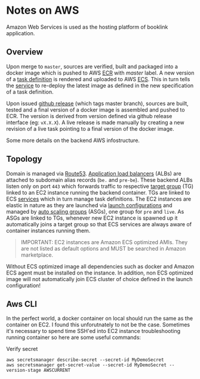 # Notes on AWS
Amazon Web Services is used as the hosting platform of booklink application.

## Overview
Upon merge to `master`, sources are verified, built and packaged into a docker image which is pushed to AWS [ECR](https://aws.amazon.com/ecr/) with 
_master_ label. A new version of a [task definition](https://docs.aws.amazon.com/AmazonECS/latest/developerguide/task_definitions.html) 
is rendered and uploaded to AWS [ECS](https://aws.amazon.com/ecs/). This in turn tells the [service](https://docs.aws.amazon.com/AWSCloudFormation/latest/UserGuide/aws-resource-ecs-service.html) 
to re-deploy the latest image as defined in the new specification of a task definition.

Upon issued [github release](https://github.com/mrazjava/booklink-backend/releases) (which tags master branch), sources are built, tested and a final version of a docker image 
is assembled and pushed to ECR. The version is derived from version defined via github release interface (eg: `vX.X.X`). 
A live release is made manually by creating a new revision of a live task pointing to a final version of the docker 
image.

Some more details on the backend AWS infostructure. 

## Topology
Domain is managed via [Route53](https://aws.amazon.com/route53/). [Application load balancers](https://docs.aws.amazon.com/elasticloadbalancing/latest/application/introduction.html) 
(ALBs) are attached to subdomain alias records (`be.` and `pre-be`). These backend ALBs listen only on port `443` which forwards traffic to respective 
[target group](https://docs.aws.amazon.com/elasticloadbalancing/latest/application/load-balancer-target-groups.html) (TG) linked 
to an EC2 instance running the backend container. TGs are linked to ECS [services](https://docs.aws.amazon.com/AmazonECS/latest/developerguide/ecs_services.html) 
which in turn manage task definitions. The EC2 instances are elastic in nature as they are launched via 
[launch configurations](https://docs.aws.amazon.com/autoscaling/ec2/userguide/LaunchConfiguration.html) and managed by 
[auto scaling groups](https://docs.aws.amazon.com/autoscaling/ec2/userguide/AutoScalingGroup.html) (ASGs), one group for `pre` 
and `live`. As ASGs are linked to TGs, whenever new EC2 instance is spawned up it automatically joins a target group so 
that ECS services are always aware of container instances running them.

> IMPORTANT: EC2 instances are Amazon ECS optimized AMIs. They are not listed as default options and MUST be searched 
> in Amazon marketplace.

Without ECS optimized image all dependencies such as docker and Amazon ECS agent must be installed on the instance. In 
addition, non ECS optimized image will not automatically join ECS cluster of choice defined in the launch configuration!

## Aws CLI
In the perfect world, a docker container on local should run the same as the container on EC2. I found this 
unforutnately to not be the case. Sometimes it's necessary to spend time SSH'ed into EC2 instance troubleshooting 
running container so here are some useful commands:

Verify secret
```
aws secretsmanager describe-secret --secret-id MyDemoSecret
aws secretsmanager get-secret-value --secret-id MyDemoSecret --version-stage AWSCURRENT
``` 